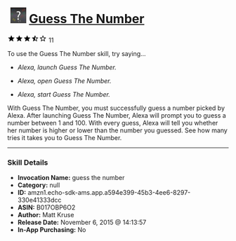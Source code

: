 # &nbsp;<img src="skill_icon" alt="Guess The Number icon" width="36"> [Guess The Number](http://alexa.amazon.com/#skills/amzn1.echo-sdk-ams.app.a594e399-45b3-4ee6-8297-330e41333dcc)
![3.2 stars](../../images/ic_star_black_18dp_1x.png)![3.2 stars](../../images/ic_star_black_18dp_1x.png)![3.2 stars](../../images/ic_star_black_18dp_1x.png)![3.2 stars](../../images/ic_star_half_black_18dp_1x.png)![3.2 stars](../../images/ic_star_border_black_18dp_1x.png) 11

To use the Guess The Number skill, try saying...

* *Alexa, launch Guess The Number.*

* *Alexa, open Guess The Number.*

* *Alexa, start Guess The Number.*

With Guess The Number, you must successfully guess a number picked by Alexa.  After launching Guess The Number, Alexa will prompt you to guess a number between 1 and 100.  With every guess, Alexa will tell you whether her number is higher or lower than the number you guessed.  See how many tries it takes you to Guess The Number.

***

### Skill Details

* **Invocation Name:** guess the number
* **Category:** null
* **ID:** amzn1.echo-sdk-ams.app.a594e399-45b3-4ee6-8297-330e41333dcc
* **ASIN:** B017OBP6O2
* **Author:** Matt Kruse
* **Release Date:** November 6, 2015 @ 14:13:57
* **In-App Purchasing:** No
